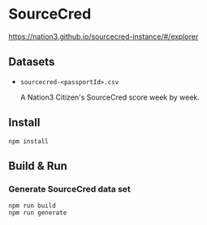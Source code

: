 # SourceCred

https://nation3.github.io/sourcecred-instance/#/explorer

## Datasets

- `sourcecred-<passportId>.csv`

  A Nation3 Citizen's SourceCred score week by week.


## Install

```
npm install
```

## Build & Run

### Generate SourceCred data set

```
npm run build
npm run generate
```
